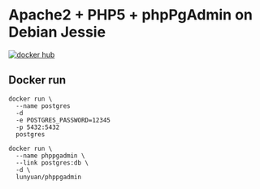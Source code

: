 # Apache2 + PHP5 + phpPgAdmin on Debian Jessie

[![docker hub](https://img.shields.io/badge/docker-image-blue.svg?style=flat-square)](https://registry.hub.docker.com/u/lunyuan/phppgadmin/)

## Docker run
    docker run \
      --name postgres
      -d 
      -e POSTGRES_PASSWORD=12345 
      -p 5432:5432 
      postgres

    docker run \
      --name phppgadmin \
      --link postgres:db \
      -d \
      lunyuan/phppgadmin
